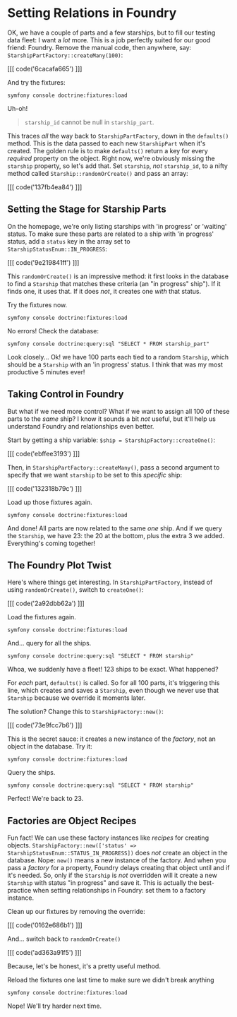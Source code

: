 # Setting Relations in Foundry

OK, we have a couple of parts and a few starships, but to fill our testing
data fleet: I want a *lot* more. This is a job perfectly suited for our good
friend: Foundry. Remove the manual code, then anywhere, say:
`StarshipPartFactory::createMany(100)`:

[[[ code('6cacafa665') ]]]

And try the fixtures:

```terminal
symfony console doctrine:fixtures:load
```

Uh-oh!

> `starship_id` cannot be null in `starship_part`. 

This traces *all* the way back to `StarshipPartFactory`, down in
the `defaults()` method. This is the data passed to each new `StarshipPart`
when it's created. The golden rule is to make `defaults()` return a key
for every *required* property on the object. Right now, we're obviously missing
the `starship` property, so let's add that. Set `starship`, *not* `starship_id`,
to a nifty method called `Starship::randomOrCreate()` and pass an array:

[[[ code('137fb4ea84') ]]]

## Setting the Stage for Starship Parts

On the homepage, we're only listing starships with 'in progress' or 'waiting'
status. To make sure these parts are related to a ship with 'in progress' status,
add a `status` key in the array set to `StarshipStatusEnum::IN_PROGRESS`:

[[[ code('9e219841ff') ]]]

This `randomOrCreate()` is an impressive method: it first looks in the database
to find a `Starship` that matches these criteria (an "in progress" ship"). If it
finds one, it uses that. If it does *not*, it creates one *with* that status.

Try the fixtures now.

```terminal-silent
symfony console doctrine:fixtures:load
```

No errors! Check the database:

```terminal
symfony console doctrine:query:sql "SELECT * FROM starship_part"
```

Look closely... Ok! we have 100 parts each tied to a random `Starship`, which
should be a `Starship` with an 'in progress' status. I think that was my most
productive 5 minutes ever!

## Taking Control in Foundry

But what if we need more control? What if we want to assign all 100 of
these parts to the *same* ship? I know it sounds a bit *not* useful, but it'll help
us understand Foundry and relationships even better.

Start by getting a ship variable: `$ship = StarshipFactory::createOne()`:

[[[ code('ebffee3193') ]]]

Then, in `StarshipPartFactory::createMany()`, pass a second argument
to specify that we want `starship` to be set to this *specific* ship:

[[[ code('132318b79c') ]]]

Load up those fixtures again. 

```terminal-silent
symfony console doctrine:fixtures:load
```

And done! All parts are now related to the same *one* ship. And if we query
the `Starship`, we have 23: the 20 at the bottom, plus the extra 3 we added.
Everything's coming together!

## The Foundry Plot Twist

Here's where things get interesting. In `StarshipPartFactory`, instead
of using `randomOrCreate()`, switch to `createOne()`:

[[[ code('2a92dbb62a') ]]]

Load the fixtures again. 

```terminal-silent
symfony console doctrine:fixtures:load
```

And... query for all the ships. 

```terminal-silent
symfony console doctrine:query:sql "SELECT * FROM starship"
```

Whoa, we suddenly have a fleet! 123 ships to be exact. 
What happened?

For *each* part, `defaults()` is called. So for all 100
parts, it's triggering this line, which creates and saves a `Starship`, even
though we never use that `Starship` because we override it moments
later.

The solution? Change this to `StarshipFactory::new()`:

[[[ code('73e9fcc7b6') ]]]

This is the secret sauce: it creates a new instance of the *factory*,
not an object in the database. Try it:

```terminal
symfony console doctrine:fixtures:load
```

Query the ships.

```terminal-silent
symfony console doctrine:query:sql "SELECT * FROM starship"
```

Perfect! We're back to 23. 

## Factories are Object Recipes

Fun fact! We can use these factory instances like *recipes* for creating objects.
`StarshipFactory::new(['status' => StarshipStatusEnum::STATUS_IN_PROGRESS])`
does *not* create an object in the database. Nope: `new()` means a new
instance of the factory. And when you pass a
*factory* for a property, Foundry delays creating that
object until and if it's needed. So, only if the `Starship` is *not* overridden
will it create a new `Starship` with status "in progress" and save it. This is
actually the best-practice when setting relationships in Foundry: set them to a
factory instance.

Clean up our fixtures by removing the override:

[[[ code('0162e686b1') ]]]

And... switch back to `randomOrCreate()`

[[[ code('ad363a91f5') ]]]

Because, let's be honest, it's a pretty useful method.

Reload the fixtures one last time to make sure we didn't break anything

```terminal-silent
symfony console doctrine:fixtures:load
```

Nope! We'll try harder next time.
